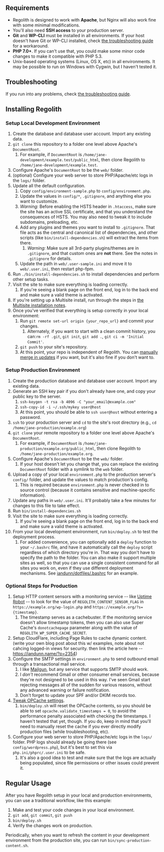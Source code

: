 ## Requirements

* Regolith is designed to work with **Apache**, but Nginx will also work fine with some minimal modifications.
* You'll also need **SSH access** to your production server.
* **Git** and **WP-CLI** must be installed in all environments. If your host doesn't have Git or WP-CLI installed, check [the troubleshooting guide](./troubleshooting.md) for a workaround.
* **PHP 7.0+**. If you can't use that, you could make some minor code changes to make it compatible with PHP 5.3.
* Unix-based operating systems (Linux, OS X, etc) in all environments. It may be possible to run on Windows with Cygwin, but I haven't tested it.


## Troubleshooting

If you run into any problems, check [the troubleshooting guide](./troubleshooting.md).


## Installing Regolith

### Setup Local Development Environment

1. Create the database and database user account. Import any existing data.
1. `git clone` this repository to a folder one level above Apache's `DocumentRoot`.
	1. For example, if `DocumentRoot` is `/home/jane-development/example.test/public_html`, then clone Regolith to `/home/jane-development/example.test`.
1. Configure Apache's `DocumentRoot` to be the `web/` folder.
1. (optional) Configure your web server to store PHP/Apache/etc logs in the `logs/` folder.
1. Update all the default configuration.
	1. Copy `config/environment-sample.php` to `config/environment.php`.
	1. Update the values in `config/*`, `.gitignore`, and anything else you want to customize.
	1. _Warning:_ Before enabling the HSTS header in `.htaccess`, make sure the site has an active SSL certificate, and that you understand the consequences of HSTS. You may also need to tweak it to include subdomains, preloading, etc.
	1. Add any plugins and themes you want to install to `.gitignore`. That file acts as the central and canonical list of dependencies, and other scripts (like `bin/install-dependencies.sh`) will extract the items from there.
		1. _Warning:_ Make sure all 3rd-party plugins/themes are in `.gitignore`, and that custom ones are **not** there. See the notes in `.gitignore` for details.
	1. Update the path in `web/.user-sample.ini` and move it to `web/.user.ini`, then restart php-fpm.
1. Run `./bin/install-dependencies.sh` to install dependencies and perform other setup tasks.
1. Visit the site to make sure everything is loading correctly.
	1. If you're seeing a blank page on the front end, log in to the back end and make sure a valid theme is activated.
1. If you're setting up a Multisite install, run through the steps in [the Multisite installation notes](./install-multisite.md).
1. Once you've verified that everything is setup correctly in your local environment:
    1. Run `git remote set-url origin {your_repo_url}` and commit your changes.
        1. Alternately, if you want to start with a clean commit history, you can:`rm -rf .git`, `git init`, `git add .`, `git ci -m 'Initial Commit'`.
    1. `git push` to your site's repository.
	1. At this point, your repo is independent of Regolith. You can [manually merge in updates](./updating.md) if you want, but it's also fine if you don't want to.


### Setup Production Environment

1. Create the production database and database user account. Import any existing data.
1. Generate an SSH key pair if you don't already have one, and copy your public key to the server.
	1. `ssh-keygen -t rsa -b 4096 -C "your_email@example.com"`
	1. `ssh-copy-id -i ~/.ssh/mykey user@host`
	1. At this point, you should be able to `ssh user@host` without entering a password.
1. `ssh` to your production server and `cd` to the site's root directory (e.g., `cd /home/jane-production/example.org`)
1. `git clone` your remote repository to a folder one level above Apache's `DocumentRoot`.
	1. For example, if `DocumentRoot` is `/home/jane-production/example.org/public_html`, then clone Regolith to `/home/jane-production/example.org`.
1. Configure Apache's `DocumentRoot` to be the `web/` folder.
	1. If your host doesn't let you change that, you can replace the existing `DocumentRoot` folder with a symlink to the `web` folder.
1. Upload a copy of your local `environment.php` to the production server's `config/` folder, and update the values to match production's config.
    1. This is required because `environment.php` is never checked in to source control (because it contains sensitive and machine-specific information).
1. Update any paths in `web/.user.ini`. It'll probably take a few minutes for changes to this file to take effect.
1. Run `bin/install-dependencies.sh`
1. Visit the site to make sure everything is loading correctly.
	1. If you're seeing a blank page on the front end, log in to the back end and make sure a valid theme is activated.
1. From your local development environment, run `bin/deploy.sh` to test the deployment process.
    1. For added convenience, you can optionally add a `deploy` function to your `~/.bashrc` file, and have it automatically call the `deploy` script regardless of which directory you're in. That way you don't have to specify the path to the folder. You can also make it support multiple sites as well, so that you can use a single consistent command for all sites you work on, even if they use different deployment mechanisms. See [iandunn/dotfiles/.bashrc](https://github.com/iandunn/dotfiles/blob/6d02e3b774f1d34677399a7480f6726c46d90743/.bashrc#L158-L209) for an example.


### Optional Steps for Production

1. Setup HTTP content sensors with a monitoring service -- like [Uptime Robot](https://uptimerobot.com/) -- to look for the value of `REGOLITH_CONTENT_SENSOR_FLAG` in `https://example.org/wp-login.php` and `https://example.org/?s={timestamp}`.
	1. The timestamp serves as a cachebuster. If the monitoring service doesn't allow timestamp tokens, then you can also use Super Cache's `donotcachepage` parameter along with the value of `REGOLITH_WP_SUPER_CACHE_SECRET`.
1. Setup CloudFlare, including Page Rules to cache dynamic content.
	(write your own blog post about this w/ examples, note about not cahcing logged-in views for security. then link the article here -- https://iandunn.name/?p=2354)
1. Configure the SMTP settings in `environment.php` to send outbound email through a transactional mail service.
    1. I like [Mailgun](https://mailgun.com), but any service that supports SMTP should work.
	1. I _don't_ recommend Gmail or other consumer email services, because they're not designed to be used in this way. I've seen Gmail start rejecting messages all of the sudden for various reasons, without any advanced warning or failure notification.
	1. Don't forget to update your SPF and/or DKIM records too.
1. [Tweak OPCache settings](https://tideways.com/profiler/blog/fine-tune-your-opcache-configuration-to-avoid-caching-suprises).
	1. `bin/deploy.sh` will reset the OPCache contents, so you should be able to set `opcache.validate_timestamps = 0`, to avoid the performance penalty associated with checking the timestamps. I haven't tested that yet, though. If you do, keep in mind that you'll need to manually reset the cache if you ever directly modify production files (while troubleshooting, etc).
1. Configure your web server to store PHP/Apache/etc logs in the `logs/` folder. PHP logs should already be going there (see `config/wordpress.php`), but it's best to set this via `php.ini/phprc/.user.ini` to be safe.
	1. It's also a good idea to test and make sure that the logs are actually being populated, since file permissions or other issues could prevent it.


## Regular Usage

After you have Regolith setup in your local and production environments, you can use a traditional workflow, like this example:

1. Make and test your code changes in your local environment.
1. `git add`, `git commit`, `git push`
1. `bin/deploy.sh`
1. Verify the changes work on production.

Periodically, when you want to refresh the content in your development environment from the production site, you can run `bin/sync-production-content.sh`.
